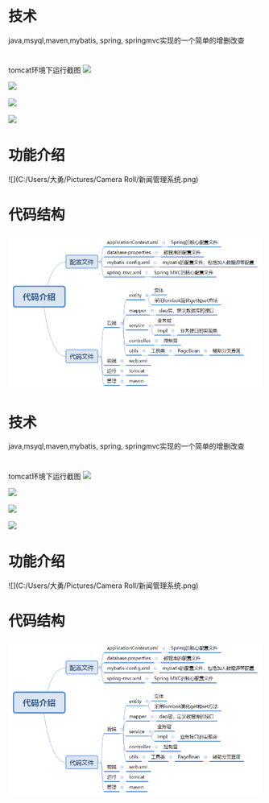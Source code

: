 
# 技术
java,msyql,maven,mybatis, spring, springmvc实现的一个简单的增删改查
#
tomcat环境下运行截图
![](file://C:\Users\大勇\AppData\Roaming\marktext\images\2022-07-17-00-14-07-image.png)

![](file://C:\Users\大勇\AppData\Roaming\marktext\images\2022-07-17-00-14-54-image.png)

![](file://C:\Users\大勇\AppData\Roaming\marktext\images\2022-07-17-00-14-22-image.png)

![](C:\Users\大勇\AppData\Roaming\marktext\images\2022-07-17-00-14-34-image.png)
# 功能介绍
![](C:/Users/大勇/Pictures/Camera Roll/新闻管理系统.png)
# 代码结构

![img.png](img.png)
# 技术
java,msyql,maven,mybatis, spring, springmvc实现的一个简单的增删改查
#
tomcat环境下运行截图
![](file://C:\Users\大勇\AppData\Roaming\marktext\images\2022-07-17-00-14-07-image.png)

![](file://C:\Users\大勇\AppData\Roaming\marktext\images\2022-07-17-00-14-54-image.png)

![](file://C:\Users\大勇\AppData\Roaming\marktext\images\2022-07-17-00-14-22-image.png)

![](C:\Users\大勇\AppData\Roaming\marktext\images\2022-07-17-00-14-34-image.png)
# 功能介绍
![](C:/Users/大勇/Pictures/Camera Roll/新闻管理系统.png)
# 代码结构

![img.png](img.png)